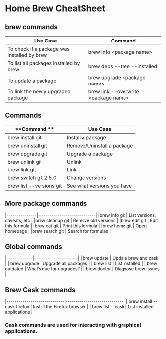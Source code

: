 # Home Brew CheatSheet

## brew commands

| **Use Case** | **Command** |
|--------------|-------------|
| To check if a package was installed by brew | brew info \<package name\> |
| To list all packages installed by brew | brew deps --tree --installed | 
| To update a package | brew upgrade \<package name\> |
| To link the newly upgraded package | brew link --overwrite \<package name\> |

## Commands

| **Command ** | **Use Case** |
|--------------|-------------|
| brew install git	| Install a package |
| brew uninstall git	| Remove/Uninstall a package |
| brew upgrade git	| Upgrade a package |
| brew unlink git	| Unlink |
| brew link git	| Link |
| brew switch git 2.5.0	| Change versions |
| brew list --versions git	| See what versions you have |

## More package commands

|---------------|-----------------------------|
|brew info git	| List versions, caveats, etc |
|brew cleanup git	| Remove old versions |
|brew edit git	| Edit this formula |
|brew cat git	| Print this formula |
|brew home git	| Open homepage |
|brew search git	| Search for formulas |


## Global commands

|-------------|----------------------|
| brew update	| Update brew and cask |
| brew upgrade	| Upgrade all packages |
| brew list	| List installed |
| brew outdated	| What’s due for upgrades? |
| brew doctor	| Diagnose brew issues |

## Brew Cask commands
|-----------------------------|-----------------------------|
| brew install --cask firefox	| Install the Firefox browser |
| brew list --cask	| List installed applications |

### Cask commands are used for interacting with graphical applications.
